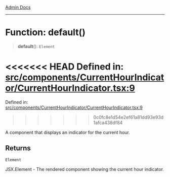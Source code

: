 [Admin Docs](/)

***

# Function: default()

> **default**(): `Element`

<<<<<<< HEAD
Defined in: [src/components/CurrentHourIndicator/CurrentHourIndicator.tsx:9](https://github.com/abhassen44/talawa-admin/blob/285f7384c3d26b5028a286d84f89b85120d130a2/src/components/CurrentHourIndicator/CurrentHourIndicator.tsx#L9)
=======
Defined in: [src/components/CurrentHourIndicator/CurrentHourIndicator.tsx:9](https://github.com/PalisadoesFoundation/talawa-admin/blob/main/src/components/CurrentHourIndicator/CurrentHourIndicator.tsx#L9)
>>>>>>> 0c0fc8e1d54e2ef61a81dd93e93d1afca438df84

A component that displays an indicator for the current hour.

## Returns

`Element`

JSX.Element - The rendered component showing the current hour indicator.
